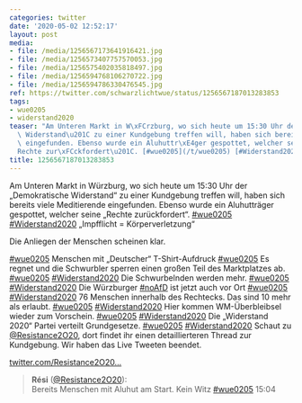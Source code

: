 ```yaml
---
categories: twitter
date: '2020-05-02 12:52:17'
layout: post
media:
- file: /media/1256567173641916421.jpg
- file: /media/1256573407757570053.jpg
- file: /media/1256575402035818497.jpg
- file: /media/1256594768106270722.jpg
- file: /media/1256594786330476545.jpg
ref: https://twitter.com/schwarzlichtwue/status/1256567187013283853
tags:
- wue0205
- widerstand2020
teaser: "Am Unteren Markt in W\xFCrzburg, wo sich heute um 15:30 Uhr der \u201EDemokratische\
  \ Widerstand\u201C zu einer Kundgebung treffen will, haben sich bereits viele Meditierende\
  \ eingefunden. Ebenso wurde ein Aluhuttr\xE4ger gespottet, welcher seine \u201E\
  Rechte zur\xFCckfordert\u201C. [#wue0205](/t/wue0205) [#Widerstand2020](/t/widerstand2020) "
title: 1256567187013283853
---
```

Am Unteren Markt in Würzburg, wo sich heute um 15:30 Uhr der „Demokratische Widerstand“ zu einer Kundgebung treffen will, haben sich bereits viele Meditierende eingefunden. Ebenso wurde ein Aluhutträger gespottet, welcher seine „Rechte zurückfordert“. [#wue0205](/t/wue0205) [#Widerstand2020](/t/widerstand2020) 
„Impfflicht = Körperverletzung“

Die Anliegen der Menschen scheinen klar.

[#wue0205](/t/wue0205)
Menschen mit „Deutscher“ T-Shirt-Aufdruck [#wue0205](/t/wue0205)
Es regnet und die Schwurbler sperren einen großen Teil des Marktplatzes ab. [#wue0205](/t/wue0205) [#Widerstand2020](/t/widerstand2020) 
Die Schwurbelnden werden mehr. [#wue0205](/t/wue0205) [#Widerstand2020](/t/widerstand2020) 
Die Würzburger [#noAfD](/t/noafd) ist jetzt auch vor Ort [#wue0205](/t/wue0205) [#Widerstand2020](/t/widerstand2020)
76 Menschen innerhalb des Rechtecks. Das sind 10 mehr als erlaubt. [#wue0205](/t/wue0205) [#Widerstand2020](/t/widerstand2020)
Hier kommen WM-Überbleibsel wieder zum Vorschein. [#wue0205](/t/wue0205) [#Widerstand2020](/t/widerstand2020) 
Die „Widerstand 2020“ Partei verteilt Grundgesetze. [#wue0205](/t/wue0205) [#Widerstand2020](/t/widerstand2020) 
Schaut zu [@Resistance2O20](https://twitter.com/Resistance2O20), dort findet ihr einen detaillierteren Thread zur Kundgebung. Wir haben das Live Tweeten beendet.

[twitter.com/Resistance2O20…](https://twitter.com/Resistance2O20/status/1256570323878715393?s=19)
> <b>Rési</b> ([@Resistance2O20](https://twitter.com/Resistance2O20)):  
>Bereits Menschen mit Aluhut am Start. Kein Witz [#wue0205](/t/wue0205) 15:04  

